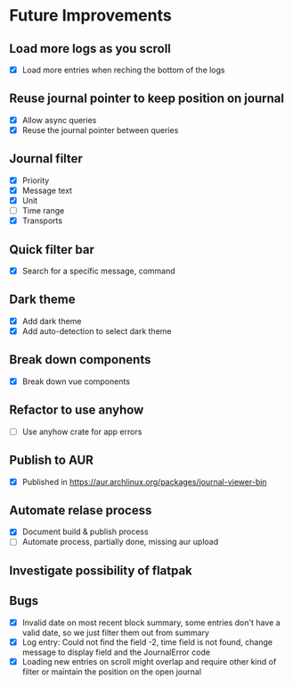 # Future Improvements

## Load more logs as you scroll

- [x] Load more entries when reching the bottom of the logs

## Reuse journal pointer to keep position on journal

- [x] Allow async queries
- [x] Reuse the journal pointer between queries

## Journal filter

- [x] Priority
- [x] Message text
- [x] Unit
- [ ] Time range
- [x] Transports

## Quick filter bar

- [x] Search for a specific message, command

## Dark theme

- [x] Add dark theme
- [x] Add auto-detection to select dark theme

## Break down components

- [x] Break down vue components

## Refactor to use anyhow

- [ ] Use anyhow crate for app errors

## Publish to AUR

- [x] Published in <https://aur.archlinux.org/packages/journal-viewer-bin>

## Automate relase process

- [x] Document build & publish process
- [ ] Automate process, partially done, missing aur upload

## Investigate possibility of flatpak

## Bugs

- [x] Invalid date on most recent block summary, some entries don't have a valid date, so we just filter them out from summary
- [x] Log entry: Could not find the field -2, time field is not found, change message to display field and the JournalError code
- [x] Loading new entries on scroll might overlap and require other kind of filter or maintain the position on the open journal
